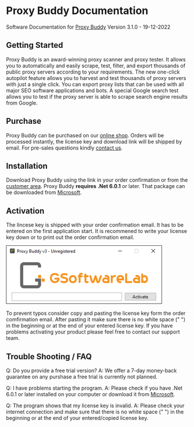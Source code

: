 # Proxy Buddy Documentation
Software Documentation for [Proxy Buddy](https://gsoftwarelab.com/proxy-buddy-scraper-tester/) Version 3.1.0 - 19-12-2022

## Getting Started
Proxy Buddy is an award-winning proxy scanner and proxy tester. It allows you to automatically and easily scrape, test, filter, and export thousands of public proxy servers according to your requirements. The new one-click autopilot feature allows you to harvest and test thousands of proxy servers with just a single click.
You can export proxy lists that can be used with all major SEO software applications and bots. A special Google search test allows you to test if the proxy server is able to scrape search engine results from Google.

## Purchase
Proxy Buddy can be purchased on our [online shop](https://gsoftwarelab.com/shop/). Orders will be processed instantly, the license key and download link will be shipped by email. For pre-sales questions kindly [contact us](https://gsoftwarelab.com/contact-us/).

## Installation
Download Proxy Buddy using the link in your order confirmation or from the [customer area](https://gsoftwarelab.com/my-account/downloads/).
Proxy Buddy **requires .Net 6.0.1** or later. That package can be downloaded from [Microsoft](https://dotnet.microsoft.com/en-us/download/dotnet/6.0).

## Activation
The lincese key is shipped with your order confirmation email. It has to be entered on the first application start.
It is recommened to write your license key down or to print out the order confirmation email.

![License activation](assets/img/activation.png)

To prevent typos consider copy and pasting the license key form the order comfirmation email.
After pasting it make sure there is no white space (" ") in the beginning or at the end of your entered license key.
If you have problems activating your product please feel free to contact our support team.

## Trouble Shooting / FAQ
Q: Do you provide a free trial version?
A: We offer a 7-day money-back guarantee on any purshase a free trial is currently not planned.

Q: I have problems starting the program.
A: Please check if you have .Net 6.0.1 or later installed on your computer or download it from [Microsoft](https://dotnet.microsoft.com/en-us/download/dotnet/6.0).

Q: The program shows that my license key is invalid.
A: Please check your internet connection and make sure that there is no white space (" ") in the beginning or at the end of your entered/copied license key.
